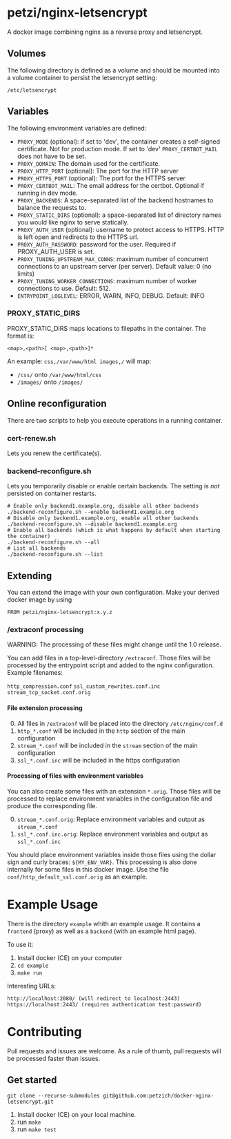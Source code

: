 # petzi/nginx-letsencrypt

A docker image combining nginx as a reverse proxy and letsencrypt.

## Volumes

The following directory is defined as a volume and should be mounted into a volume container to persist the letsencrypt setting:

`/etc/letsencrypt`

## Variables

The following environment variables are defined:

* `PROXY_MODE` (optional): if set to 'dev', the container creates a self-signed certificate. Not for production mode. If set to 'dev' `PROXY_CERTBOT_MAIL` does not have to be set.
* `PROXY_DOMAIN`: The domain used for the certificate.
* `PROXY_HTTP_PORT` (optional): The port for the HTTP server
* `PROXY_HTTPS_PORT` (optional): The port for the HTTPS server
* `PROXY_CERTBOT_MAIL`: The email address for the certbot. Optional if running in dev mode.
* `PROXY_BACKENDS`: A space-separated list of the backend hostnames to balance the requests to.
* `PROXY_STATIC_DIRS` (optional): a space-separated list of directory names you would like nginx to serve statically.
* `PROXY_AUTH_USER` (optional): username to protect access to HTTPS. HTTP is left open and redirects to the HTTPS url.
* `PROXY_AUTH_PASSWORD`: password for the user. Required if PROXY\_AUTH\_USER is set.
* `PROXY_TUNING_UPSTREAM_MAX_CONNS`: maximum number of concurrent connections to an upstream server (per server). Default value: 0 (no limits)
* `PROXY_TUNING_WORKER_CONNECTIONS`: maximum number of worker connections to use. Default: 512.
* `ENTRYPOINT_LOGLEVEL`: ERROR, WARN, INFO, DEBUG. Default: INFO

### PROXY\_STATIC\_DIRS

PROXY\_STATIC\_DIRS maps locations to filepaths in the container. The format is:

`<map>,<path>[ <map>,<path>]*`

An example: `css,/var/www/html images,/` will map:
* `/css/` onto `/var/www/html/css`
* `/images/` onto `/images/`

## Online reconfiguration

There are two scripts to help you execute operations in a running container.

### cert-renew.sh

Lets you renew the certificate(s).

### backend-reconfigure.sh

Lets you temporarily disable or enable certain backends. The setting is *not* persisted on container restarts.

```
# Enable only backend1.example.org, disable all other backends
./backend-reconfigure.sh --enable backend1.example.org
# Disable only backend1.example.org, enable all other backends
./backend-reconfigure.sh --disable backend1.example.org
# Enable all backends (which is what happens by default when starting the container)
./backend-reconfigure.sh --all
# List all backends
./backend-reconfigure.sh --list
```

## Extending

You can extend the image with your own configuration. Make your derived docker image by using

`FROM petzi/nginx-letsencrypt:x.y.z`

### /extraconf processing

WARNING: The processing of these files might change until the 1.0 release.

You can add files in a top-level-directory `/extraconf`. Those files will be processed by the entrypoint script and added to the nginx configuration. Example filenames:

`http_compression.conf`
`ssl_custom_rewrites.conf.inc`
`stream_tcp_socket.conf.orig`

#### File extension processing

0. All files in `/extraconf` will be placed into the directory `/etc/nginx/conf.d`
0. `http_*.conf` will be included in the `http` section of the main configuration
0. `stream_*.conf` will be included in the `stream` section of the main configuration
0. `ssl_*.conf.inc` will be included in the https configuration

#### Processing of files with environment variables

You can also create some files with an extension `*.orig`. Those files will be processed to replace environment variables in the configuration file and produce the corresponding file.

0. `stream_*.conf.orig`: Replace environment variables and output as `stream_*.conf`
0. `ssl_*.conf.inc.orig`: Replace environment variables and output as `ssl_*.conf.inc`

You should place environment variables inside those files using the dollar sign and curly braces:
`${MY_ENV_VAR}`. This processing is also done internally for some files in this docker image. Use the file `conf/http_default_ssl.conf.orig` as an example.

# Example Usage

There is the directory `example` whith an example usage. It contains a `frontend` (proxy) as well as a `backend` (with an example html page).

To use it:

1. Install docker (CE) on your computer
1. `cd example`
1. `make run`

Interesting URLs:

```
http://localhost:2080/ (will redirect to localhost:2443)
https://localhost:2443/ (requires authentication test:password)
```

# Contributing

Pull requests and issues are welcome. As a rule of thumb, pull requests will be processed faster than issues.

## Get started

```
git clone --recurse-submodules git@github.com:petzich/docker-nginx-letsencrypt.git
```

1. Install docker (CE) on your local machine.
1. run `make`
1. run `make test`
